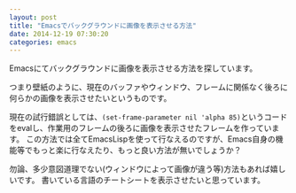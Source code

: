 ```yaml
---
layout: post
title: "Emacsでバックグラウンドに画像を表示させる方法"
date: 2014-12-19 07:30:20
categories: emacs
---
```

<p>Emacsにてバックグラウンドに画像を表示させる方法を探しています。</p>

<p>つまり壁紙のように、現在のバッファやウィンドウ、フレームに関係なく後ろに何らかの画像を表示させたいというものです。</p>

<p>現在の試行錯誤としては、<code>(set-frame-parameter nil 'alpha 85)</code>というコードをevalし、作業用のフレームの後ろに画像を表示させたフレームを作っています。
この方法では全てEmacsLispを使って行なえるのですが、Emacs自身の機能等でもっと楽に行なえたり、もっと良い方法が無いでしょうか？</p>

<p>勿論、多少意図道理でない(ウィンドウによって画像が違う等)方法もあれば嬉しいです。
書いている言語のチートシートを表示させたいと思っています。</p>
